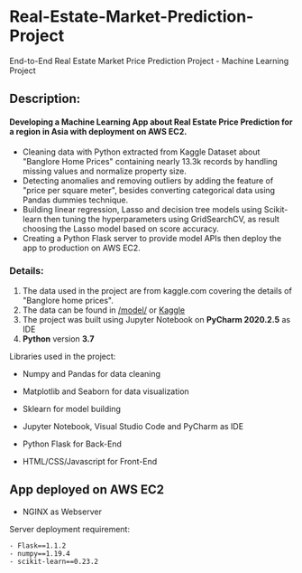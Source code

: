 # Real-Estate-Market-Prediction-Project
End-to-End Real Estate Market Price Prediction Project - Machine Learning Project

## Description:
#### Developing a Machine Learning App about Real Estate Price Prediction for a region in Asia with deployment on AWS EC2.
* Cleaning data with Python extracted from Kaggle Dataset about "Banglore Home Prices" containing nearly 13.3k records by handling missing values and normalize property size.
* Detecting anomalies and removing outliers by adding the feature of "price per square meter", besides converting categorical data using Pandas dummies technique.
* Building linear regression, Lasso and decision tree models using Scikit-learn then tuning the hyperparameters using GridSearchCV, as result choosing the Lasso model based on score accuracy.
* Creating a Python Flask server to provide model APIs then deploy the app to production on AWS EC2.


### Details:
1. The data used in the project are from kaggle.com covering the details of "Banglore home prices".
1. The data can be found in [/model/](https://github.com/sakuragi97/Real-Estate-Market-Prediction-Project/tree/master/model) or [Kaggle](https://www.kaggle.com/amitabhajoy/bengaluru-house-price-data)
1. The project was built using Jupyter Notebook on **PyCharm 2020.2.5** as IDE
1. **Python** version **3.7**

Libraries used in the project:

* Numpy and Pandas for data cleaning
* Matplotlib and Seaborn for data visualization
* Sklearn for model building

* Jupyter Notebook, Visual Studio Code and PyCharm as IDE
* Python Flask for Back-End
* HTML/CSS/Javascript for Front-End

## App deployed on AWS EC2

* NGINX as Webserver

Server deployment requirement:
```
- Flask==1.1.2
- numpy==1.19.4
- scikit-learn==0.23.2
```
